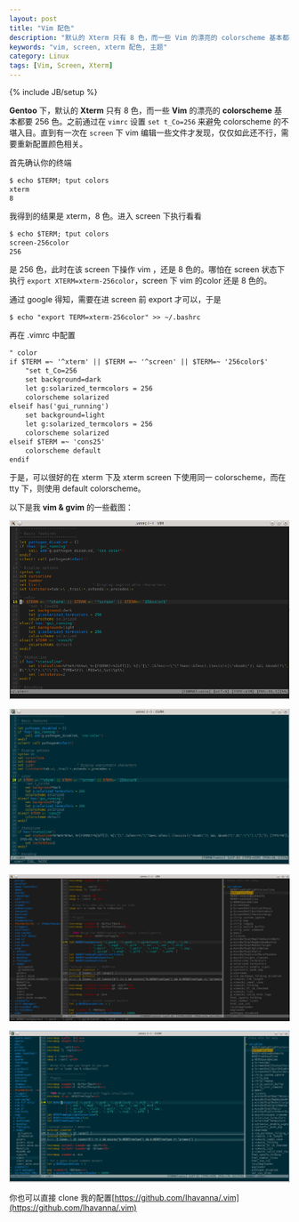 ```yaml
---
layout: post
title: "Vim 配色"
description: "默认的 Xterm 只有 8 色，而一些 Vim 的漂亮的 colorscheme 基本都要 256 色"
keywords: "vim, screen, xterm 配色, 主题"
category: Linux
tags: [Vim, Screen, Xterm]
---
```

{% include JB/setup %}

**Gentoo** 下，默认的 **Xterm** 只有 8 色，而一些 **Vim** 的漂亮的 **colorscheme** 基本都要 256 色。之前通过在 `vimrc` 设置 `set t_Co=256` 来避免 colorscheme 的不堪入目。直到有一次在 `screen` 下 vim 编辑一些文件才发现，仅仅如此还不行，需要重新配置颜色相关。

首先确认你的终端

    $ echo $TERM; tput colors
    xterm
    8

<!-- more -->
我得到的结果是 xterm，8 色。进入 screen 下执行看看

    $ echo $TERM; tput colors
    screen-256color
    256

是 256 色，此时在该 screen 下操作 vim ，还是 8 色的。哪怕在 screen 状态下执行 `export XTERM=xterm-256color`，screen 下 vim 的color 还是 8 色的。

通过 google 得知，需要在进 screen 前 export 才可以，于是

    $ echo "export TERM=xterm-256color" >> ~/.bashrc

再在 .vimrc 中配置

```vim
" color
if $TERM =~ '^xterm' || $TERM =~ '^screen' || $TERM=~ '256color$'
    "set t_Co=256
    set background=dark
    let g:solarized_termcolors = 256
    colorscheme solarized
elseif has('gui_running')
    set background=light
    let g:solarized_termcolors = 256
    colorscheme solarized
elseif $TERM =~ 'cons25'
    colorscheme default
endif
```

于是，可以很好的在 xterm 下及 xterm screen 下使用同一 colorscheme，而在 tty 下，则使用 default colorscheme。

以下是我 **vim & gvim** 的一些截图：

![VIM](/assets/images/2013/10/vim.png "VIM")

![GVIM](/assets/images/2013/10/gvim.png "GVIM")

![VIM with NerdTree](/assets/images/2013/10/vim-nerdtree.png "VIM with NerdTree")

![GVIM with NerdTree](/assets/images/2013/10/gvim-nerdtree.png "GVIM with NerdTree")

你也可以直接 clone 我的配置[https://github.com/Ihavanna/.vim](https://github.com/Ihavanna/.vim)

